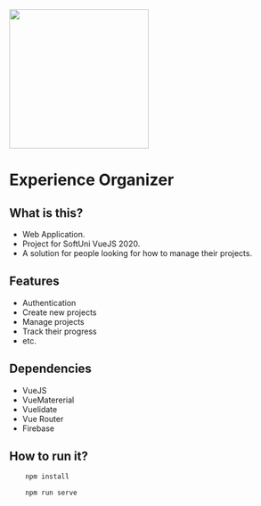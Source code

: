 <img src="https://github.com/aleksandar9999a/experience-organizer/blob/master/src/assets/logo.png" width="250" />

# Experience Organizer


## What is this?
* Web Application.
* Project for SoftUni VueJS 2020.
* A solution for people looking for how to manage their projects.

## Features
* Authentication
* Create new projects
* Manage projects
* Track their progress
* etc. 

## Dependencies
* VueJS
* VueMatererial
* Vuelidate
* Vue Router
* Firebase

## How to run it?

```bash
    npm install

    npm run serve
```

